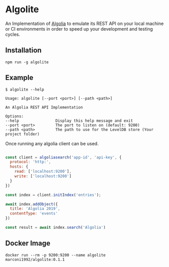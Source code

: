 # Algolite
An Implementation of [Algolia](https://www.algolia.com/) to emulate its REST API on your local machine or CI environments in order to speed up your development and testing cycles.

## Installation

```
npm run -g algolite
```

## Example

```
$ algolite --help

Usage: algolite [--port <port>] [--path <path>]

An Algolia REST API Implementation

Options:
--help                Display this help message and exit
--port <port>         The port to listen on (default: 9200)
--path <path>         The path to use for the LevelDB store (Your project folder)
```

Once running any algolia client can be used.

```javascript

const client = algoliasearch('app-id', 'api-key', {
  protocol: 'http:',
  hosts: {
    read: ['localhost:9200'],
    write: ['localhost:9200']
  }
})

const index = client.initIndex('entries');

await index.addObject({ 
  title: 'Algolia 2019',
  contentType: 'events' 
})

const result = await index.search('Algolia')
```

## Docker Image

```
docker run --rm -p 9200:9200 --name algolite marconi1992/algolite:0.1.1
```